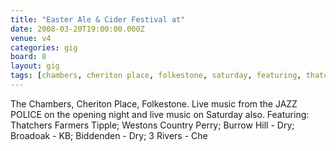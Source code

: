 ```yaml
---
title: "Easter Ale & Cider Festival at"
date: 2008-03-20T19:00:00.000Z
venue: v4
categories: gig
board: 8
layout: gig
tags: [chambers, cheriton place, folkestone, saturday, featuring, thatchers farmers tipple, westons country perry, burrow hill, broadoak, biddenden, rivers]
---
```

The Chambers, Cheriton Place, Folkestone.  Live music from the JAZZ POLICE on the opening night and live music on Saturday also.  Featuring: Thatchers Farmers Tipple; Westons Country Perry; Burrow Hill - Dry; Broadoak - KB; Biddenden - Dry; 3 Rivers - Che
